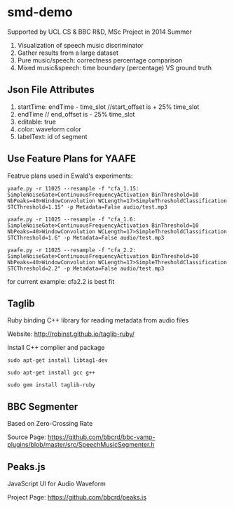 smd-demo
========
Supported by UCL CS & BBC R&amp;D, MSc Project in 2014 Summer 

1. Visualization of speech music discriminator
2. Gather results from a large dataset
3. Pure music/speech: correctness percentage comparison
4. Mixed music&speech: time boundary (percentage) VS ground truth


Json File Attributes
-----------
1. startTime: endTime - time_slot //start_offset is + 25% time_slot 
2. endTime // end_offset is - 25% time_slot
3. editable: true 
4. color: waveform color
5. labelText: id of segment


Use Feature Plans for YAAFE
------------
Featrue plans used in Ewald's experiments:
```
yaafe.py -r 11025 --resample -f "cfa_1.15: SimpleNoiseGate>ContinuousFrequencyActivation BinThreshold=10 NbPeaks=40>WindowConvolution WCLength=17>SimpleThresholdClassification STCThreshold=1.15" -p Metadata=False audio/test.mp3
```
```
yaafe.py -r 11025 --resample -f "cfa_1.6: SimpleNoiseGate>ContinuousFrequencyActivation BinThreshold=10 NbPeaks=40>WindowConvolution WCLength=17>SimpleThresholdClassification STCThreshold=1.6" -p Metadata=False audio/test.mp3
```
```
yaafe.py -r 11025 --resample -f "cfa_2.2: SimpleNoiseGate>ContinuousFrequencyActivation BinThreshold=10 NbPeaks=40>WindowConvolution WCLength=17>SimpleThresholdClassification STCThreshold=2.2" -p Metadata=False audio/test.mp3
```
for current example: cfa2.2 is best fit


Taglib
-----------
Ruby binding C++ library for reading metadata from audio files

Website: http://robinst.github.io/taglib-ruby/

Install C++ complier and package
```
sudo apt-get install libtag1-dev
```
```
sudo apt-get install gcc g++
```
```
sudo gem install taglib-ruby
```

BBC Segmenter
-----------
Based on Zero-Crossing Rate

Source Page: https://github.com/bbcrd/bbc-vamp-plugins/blob/master/src/SpeechMusicSegmenter.h


Peaks.js
-----------
JavaScript UI for Audio Waveform

Project Page: https://github.com/bbcrd/peaks.js
